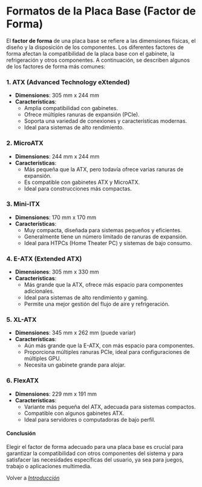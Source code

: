 # Formatos de la Placa Base (Factor de Forma)

El **factor de forma** de una placa base se refiere a las dimensiones físicas, el diseño y la disposición de los componentes. Los diferentes factores de forma afectan la compatibilidad de la placa base con el gabinete, la refrigeración y otros componentes. A continuación, se describen algunos de los factores de forma más comunes:

### 1. ATX (Advanced Technology eXtended)

- **Dimensiones**: 305 mm x 244 mm
- **Características**:
  - Amplia compatibilidad con gabinetes.
  - Ofrece múltiples ranuras de expansión (PCIe).
  - Soporta una variedad de conexiones y características modernas.
  - Ideal para sistemas de alto rendimiento.

### 2. MicroATX

- **Dimensiones**: 244 mm x 244 mm
- **Características**:
  - Más pequeña que la ATX, pero todavía ofrece varias ranuras de expansión.
  - Es compatible con gabinetes ATX y MicroATX.
  - Ideal para construcciones más compactas.

### 3. Mini-ITX

- **Dimensiones**: 170 mm x 170 mm
- **Características**:
  - Muy compacta, diseñada para sistemas pequeños y eficientes.
  - Generalmente tiene un número limitado de ranuras de expansión.
  - Ideal para HTPCs (Home Theater PC) y sistemas de bajo consumo.

### 4. E-ATX (Extended ATX)

- **Dimensiones**: 305 mm x 330 mm
- **Características**:
  - Más grande que la ATX, ofrece más espacio para componentes adicionales.
  - Ideal para sistemas de alto rendimiento y gaming.
  - Permite una mejor gestión del flujo de aire y refrigeración.

### 5. XL-ATX

- **Dimensiones**: 345 mm x 262 mm (puede variar)
- **Características**:
  - Aún más grande que la E-ATX, con más espacio para componentes.
  - Proporciona múltiples ranuras PCIe, ideal para configuraciones de múltiples GPU.
  - Necesita un gabinete grande para alojar.

### 6. FlexATX

- **Dimensiones**: 229 mm x 191 mm
- **Características**:
  - Variante más pequeña del ATX, adecuada para sistemas compactos.
  - Compatible con algunos gabinetes ATX.
  - Ideal para servidores o computadoras de bajo perfil.

#### Conclusión

Elegir el factor de forma adecuado para una placa base es crucial para garantizar la compatibilidad con otros componentes del sistema y para satisfacer las necesidades específicas del usuario, ya sea para juegos, trabajo o aplicaciones multimedia.

Volver a [_Introducción_](README.md)
